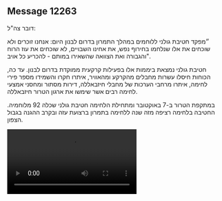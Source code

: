 ## Message 12263

דובר צה"ל:

״מפקד חטיבת גולני ללוחמים במהלך התמרון בדרום לבנון היום: אנחנו זוכרים ולא שוכחים את אלו שנלחמו בחירוף נפש, את אחינו השבויים, לא שוכחים את עוז הרוח והגבורה ואת הצוואה שהשאירו במותם - להכריע כל אויב".

חטיבת גולני נמצאת ביממות אלו בפעילות קרקעית ממוקדת בדרום לבנון. עד כה, הכוחות חיסלו עשרות מחבלים מהקרקע ומהאוויר, איתרו חקרו והשמידו מספר פירי לחימה, איתרו מרחבי הערכות של מחבלי חיזבאללה, דירות מסתור ומחסני אמצעי לחימה רבים אשר שימשו את ארגון הטרור חיזבאללה.

במתקפת הטרור ב-7 באוקטובר ומתחילת הלחימה חטיבת גולני שכלה 92 מלוחמיה. החטיבה בלחימה רציפה מזה שנה ללחימה בתמרון ברצועת עזה ובקרב ההגנה בגבול הצפון.

![Video](12263/12263_media.mp4)
